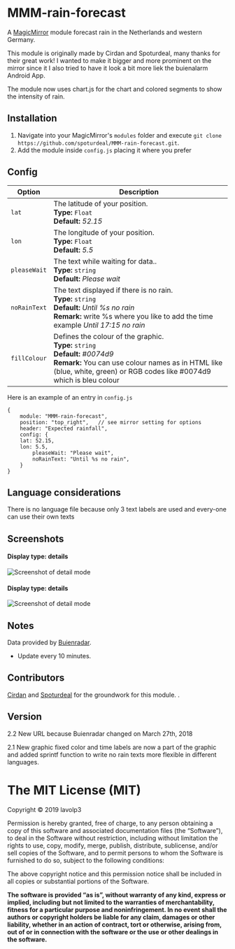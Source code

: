 # MMM-rain-forecast
A <a href="https://github.com/MichMich/MagicMirror">MagicMirror</a> module forecast rain in the Netherlands and western Germany.

This module is originally made by Cirdan and Spoturdeal, many thanks for their great work!
I wanted to make it bigger and more prominent on the mirror since it
I also tried to have it look a bit more liek the buienalarm Android App.

The module now uses chart.js for the chart and colored segments to show the intensity of rain.


## Installation
1. Navigate into your MagicMirror's `modules` folder and execute `git clone https://github.com/spoturdeal/MMM-rain-forecast.git`.
2. Add the module inside `config.js` placing it where you prefer


## Config


|Option|Description|
|---|---|
|`lat`|The latitude of your position.<br>**Type:** `Float`<br>**Default:** <i>52.15</i>|
|`lon`|The longitude of your position.<br>**Type:** `Float`<br>**Default:** <i>5.5</i>|
|`pleaseWait`| The text while waiting for data.. <br>**Type:** `string`<br>**Default:** <i>Please wait</i>
|`noRainText`| The text displayed if there is no rain. <br>**Type:** `string`<br>**Default:** <i>Until %s no rain</i><br>**Remark:** write %s where you like to add the time example <i>Until 17:15 no rain </i>
|`fillColour`| Defines the colour of the graphic. <br>**Type:** `string`<br>**Default:** <i>#0074d9</i><br>**Remark:** You can use colour names as in HTML like (blue, white, green) or RGB codes like #0074d9 which is bleu colour

Here is an example of an entry in `config.js`
```
{
	module: "MMM-rain-forecast",
	position: "top_right",   // see mirror setting for options
	header: "Expected rainfall",
	config: {   
    lat: 52.15,
    lon: 5.5,				
		pleaseWait: "Please wait",
		noRainText: "Until %s no rain",
	}
}
```
## Language considerations
There is no language file because only 3 text labels are used and every-one can use their own texts

## Screenshots
#### Display type: details
![Screenshot of detail mode](/logoNorain.png?raw=true "No rain")

#### Display type: details
![Screenshot of detail mode](/logoRain.png?raw=true "Predicted rain")


## Notes
Data provided by <a href="https://www.buienradar.nl/">Buienradar</a>.
- Update every 10 minutes.

## Contributors

<a href="https://github.com/73cirdan/MMM-rainfc">Cirdan</a> and <a href="https://github.com/Spoturdeal/MMM-rain-forecast">Spoturdeal</a> for the groundwork for this module.
.

## Version

2.2 New URL because Buienradar changed on March 27th, 2018

2.1 New graphic fixed color and time labels are now a part of the graphic and added sprintf function to write no rain texts more flexible in different languages.


The MIT License (MIT)
=====================

Copyright © 2019 lavolp3

Permission is hereby granted, free of charge, to any person
obtaining a copy of this software and associated documentation
files (the “Software”), to deal in the Software without
restriction, including without limitation the rights to use,
copy, modify, merge, publish, distribute, sublicense, and/or sell
copies of the Software, and to permit persons to whom the
Software is furnished to do so, subject to the following
conditions:

The above copyright notice and this permission notice shall be
included in all copies or substantial portions of the Software.

**The software is provided “as is”, without warranty of any kind, express or implied, including but not limited to the warranties of merchantability,
fitness for a particular purpose and noninfringement. In no event shall the authors or copyright holders be liable for any claim, damages or other liability,
whether in an action of contract, tort or otherwise, arising from, out of or in connection with the software or the use or other dealings in the software.**

